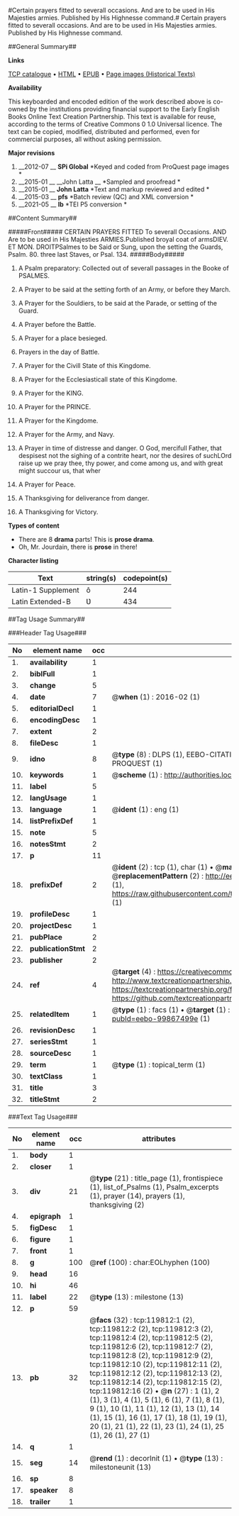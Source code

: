 #Certain prayers fitted to severall occasions. And are to be used in His Majesties armies. Published by His Highnesse command.#
Certain prayers fitted to severall occasions. And are to be used in His Majesties armies. Published by His Highnesse command.

##General Summary##

**Links**

[TCP catalogue](http://www.ota.ox.ac.uk/tcp/)  • 
[HTML](http://tei.it.ox.ac.uk/tcp/Texts-HTML/free/A79/A79642.html)  • 
[EPUB](http://tei.it.ox.ac.uk/tcp/Texts-EPUB/free/A79/A79642.epub) • 
[Page images (Historical Texts)](https://historicaltexts.jisc.ac.uk/eebo-99867499e)

**Availability**

This keyboarded and encoded edition of the work described above is co-owned by the
    institutions providing financial support to the Early English Books Online Text Creation
    Partnership. This text is available for reuse, according to the terms of  Creative Commons 0 1.0 Universal
    licence. The text can be copied, modified, distributed and performed, even for commercial
    purposes, all without asking permission.

**Major revisions**

1. __2012-07 __ __SPi Global__ *Keyed and coded from ProQuest page images *
1. __2015-01 __ __John Latta __ *Sampled and proofread *
1. __2015-01 __ __John Latta__ *Text and markup reviewed and edited *
1. __2015-03 __ __pfs__ *Batch review (QC) and XML conversion *
1. __2021-05 __ __lb__ *TEI P5 conversion *

##Content Summary##

#####Front#####
CERTAIN PRAYERS FITTED To severall Occasions. AND Are to be used in His Majesties ARMIES.Published broyal coat of armsDIEV. ET MON. DROITPSalmes to be Said or Sung, upon the setting the Guards, Psalm. 80. three last Staves, or Psal. 134.
#####Body#####

1. A Psalm preparatory: Collected out of severall passages in the Booke of PSALMES.

1. A Prayer to be said at the setting forth of an Army, or before they March.

1. A Prayer for the Souldiers, to be said at the Parade, or setting of the Guard.

1. A Prayer before the Battle.

1. A Prayer for a place besieged.

1. Prayers in the day of Battle.

1. A Prayer for the Civill State of this Kingdome.

1. A Prayer for the Ecclesiasticall state of this Kingdome.

1. A Prayer for the KING.

1. A Prayer for the PRINCE.

1. A Prayer for the Kingdome.

1. A Prayer for the Army, and Navy.

1. A Prayer in time of distresse and danger.
O God, mercifull Father, that despisest not the sighing of a contrite heart, nor the desires of suchLOrd raise up we pray thee, thy power, and come among us, and with great might succour us, that wher
1. A Prayer for Peace.

1. A Thanksgiving for deliverance from danger.

1. A Thanksgiving for Victory.

**Types of content**

  * There are 8 **drama** parts! This is **prose drama**.
  * Oh, Mr. Jourdain, there is **prose** in there!

**Character listing**


|Text|string(s)|codepoint(s)|
|---|---|---|
|Latin-1 Supplement|ô|244|
|Latin Extended-B|Ʋ|434|

##Tag Usage Summary##

###Header Tag Usage###

|No|element name|occ|attributes|
|---|---|---|---|
|1.|__availability__|1||
|2.|__biblFull__|1||
|3.|__change__|5||
|4.|__date__|7| @__when__ (1) : 2016-02 (1)|
|5.|__editorialDecl__|1||
|6.|__encodingDesc__|1||
|7.|__extent__|2||
|8.|__fileDesc__|1||
|9.|__idno__|8| @__type__ (8) : DLPS (1), EEBO-CITATION (1), VID (1), EEBO-PROQUEST (1), STC (3), PROQUEST (1)|
|10.|__keywords__|1| @__scheme__ (1) : http://authorities.loc.gov/ (1)|
|11.|__label__|5||
|12.|__langUsage__|1||
|13.|__language__|1| @__ident__ (1) : eng (1)|
|14.|__listPrefixDef__|1||
|15.|__note__|5||
|16.|__notesStmt__|2||
|17.|__p__|11||
|18.|__prefixDef__|2| @__ident__ (2) : tcp (1), char (1)  •  @__matchPattern__ (2) : ([0-9\-]+):([0-9IVX]+) (1), (.+) (1)  •  @__replacementPattern__ (2) : http://eebo.chadwyck.com/downloadtiff?vid=$1&page=$2 (1), https://raw.githubusercontent.com/textcreationpartnership/Texts/master/tcpchars.xml#$1 (1)|
|19.|__profileDesc__|1||
|20.|__projectDesc__|1||
|21.|__pubPlace__|2||
|22.|__publicationStmt__|2||
|23.|__publisher__|2||
|24.|__ref__|4| @__target__ (4) : https://creativecommons.org/publicdomain/zero/1.0/ (1), http://www.textcreationpartnership.org/docs/. (1), https://textcreationpartnership.org/faq/#faq05 (1), https://github.com/textcreationpartnership (1)|
|25.|__relatedItem__|1| @__type__ (1) : facs (1)  •  @__target__ (1) : https://data.historicaltexts.jisc.ac.uk/view?pubId=eebo-99867499e (1)|
|26.|__revisionDesc__|1||
|27.|__seriesStmt__|1||
|28.|__sourceDesc__|1||
|29.|__term__|1| @__type__ (1) : topical_term (1)|
|30.|__textClass__|1||
|31.|__title__|3||
|32.|__titleStmt__|2||


###Text Tag Usage###

|No|element name|occ|attributes|
|---|---|---|---|
|1.|__body__|1||
|2.|__closer__|1||
|3.|__div__|21| @__type__ (21) : title_page (1), frontispiece (1), list_of_Psalms (1), Psalm_excerpts (1), prayer (14), prayers (1), thanksgiving (2)|
|4.|__epigraph__|1||
|5.|__figDesc__|1||
|6.|__figure__|1||
|7.|__front__|1||
|8.|__g__|100| @__ref__ (100) : char:EOLhyphen (100)|
|9.|__head__|16||
|10.|__hi__|46||
|11.|__label__|22| @__type__ (13) : milestone (13)|
|12.|__p__|59||
|13.|__pb__|32| @__facs__ (32) : tcp:119812:1 (2), tcp:119812:2 (2), tcp:119812:3 (2), tcp:119812:4 (2), tcp:119812:5 (2), tcp:119812:6 (2), tcp:119812:7 (2), tcp:119812:8 (2), tcp:119812:9 (2), tcp:119812:10 (2), tcp:119812:11 (2), tcp:119812:12 (2), tcp:119812:13 (2), tcp:119812:14 (2), tcp:119812:15 (2), tcp:119812:16 (2)  •  @__n__ (27) : 1 (1), 2 (1), 3 (1), 4 (1), 5 (1), 6 (1), 7 (1), 8 (1), 9 (1), 10 (1), 11 (1), 12 (1), 13 (1), 14 (1), 15 (1), 16 (1), 17 (1), 18 (1), 19 (1), 20 (1), 21 (1), 22 (1), 23 (1), 24 (1), 25 (1), 26 (1), 27 (1)|
|14.|__q__|1||
|15.|__seg__|14| @__rend__ (1) : decorInit (1)  •  @__type__ (13) : milestoneunit (13)|
|16.|__sp__|8||
|17.|__speaker__|8||
|18.|__trailer__|1||
